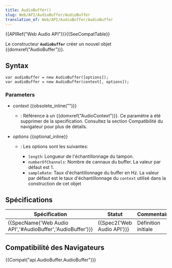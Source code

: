 ```yaml
---
title: AudioBuffer()
slug: Web/API/AudioBuffer/AudioBuffer
translation_of: Web/API/AudioBuffer/AudioBuffer
---
```

{{APIRef("Web Audio API")}}{{SeeCompatTable}}

Le constructeur **`AudioBuffer`** créer un nouvel objet {{domxref("AudioBuffer")}}.

## Syntax

    var audioBuffer = new AudioBuffer([options]);
    var audioBuffer = new AudioBuffer(context[, options]);

### Parameters

- *context* {{obsolete_inline("")}}
  - : Référence à un {{domxref("AudioContext")}}. Ce paramètre a été supprimer de la specification. Consultez la section Compatibilité du navigateur pour plus de détails.
- _options_ {{optional_inline}}

  - : Les options sont les suivantes:

    - `length`:  Longueur de l'échantillonnage du tampon.
    - `numberOfChannels`: Nombre de cannaux du buffer. La valeur par défaut est 1.
    - `sampleRate`: Taux d'échantillonnage du buffer en Hz. La valeur par défaut est le taux d'échantillonnage du `context` utilisé dans la construction de cet objet

## Spécifications

| Spécification                                                                | Statut                               | Commentaire         |
| ---------------------------------------------------------------------------- | ------------------------------------ | ------------------- |
| {{SpecName('Web Audio API','#AudioBuffer','AudioBuffer')}} | {{Spec2('Web Audio API')}} | Définition initiale |

## Compatibilité des Navigateurs

{{Compat("api.AudioBuffer.AudioBuffer")}}
